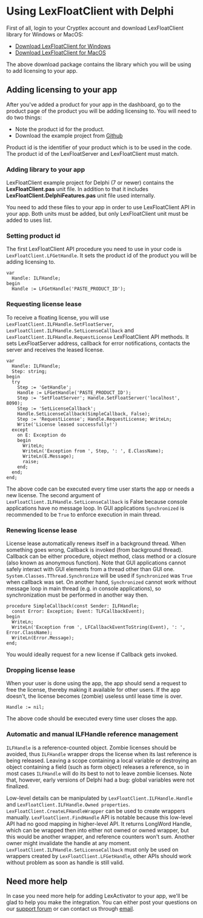 # Using LexFloatClient with Delphi

First of all, login to your Cryptlex account and download LexFloatClient library for Windows or MacOS:

* [Download LexFloatClient for Windows](https://app.cryptlex.com/downloads)
* [Download LexFloatClient for MacOS](https://app.cryptlex.com/downloads)

The above download package contains the library which you will be using to add licensing to your app.

## Adding licensing to your app

After you've added a product for your app in the dashboard, go to the product page of the product you will be adding licensing to. You will need to do two things:

* Note the product id for the product.
* Download the example project from [Github](https://github.com/cryptlex/lexfloatclient-delphi)

Product id is the identifier of your product which is to be used in the code. The product id of the LexFloatServer and LexFloatClient must match.

### Adding library to your app

LexFloatClient example project for Delphi \(7 or newer\) contains the **LexFloatClient.pas** unit file. In addition to that it includes **LexFloatClient.DelphiFeatures.pas** unit file used internally.

You need to add these files to your app in order to use LexFloatClient API in your app. Both units must be added, but only LexFloatClient unit must be added to uses list.

### Setting product id

The first LexFloatClient API procedure you need to use in your code is `LexFloatClient.LFGetHandle`. It sets the product id of the product you will be adding licensing to.

```delphi
var
  Handle: ILFHandle;
begin
  Handle := LFGetHandle('PASTE_PRODUCT_ID');
```

### Requesting license lease

To receive a floating license, you will use `LexFloatClient.ILFHandle.SetFloatServer`, `LexFloatClient.ILFHandle.SetLicenseCallback` and `LexFloatClient.ILFHandle.RequestLicense` LexFloatClient API methods. It sets LexFloatServer address, callback for error notifications, contacts the server and receives the leased license.

```delphi
var
  Handle: ILFHandle;
  Step: string;
begin
  try
    Step := 'GetHandle';
    Handle := LFGetHandle('PASTE_PRODUCT_ID');
    Step := 'SetFloatServer'; Handle.SetFloatServer('localhost', 8090);
    Step := 'SetLicenseCallback';
    Handle.SetLicenseCallback(SimpleCallback, False);
    Step := 'RequestLicense'; Handle.RequestLicense; WriteLn;
    Write('License leased successfully!')
  except
    on E: Exception do
    begin
      WriteLn;
      WriteLn('Exception from ', Step, ': ', E.ClassName);
      WriteLn(E.Message);
      raise;
    end;
  end;
end;
```

The above code can be executed every time user starts the app or needs a new license. The second argument of `LexFloatClient.ILFHandle.SetLicenseCallback` is False because console applications have no message loop. In GUI applications `Synchronized` is recommended to be `True` to enforce execution in main thread.

### Renewing license lease

License lease automatically renews itself in a background thread. When something goes wrong, Callback is invoked \(from background thread\). Callback can be either procedure, object method, class method or a closure \(also known as anonymous function\). Note that GUI applications cannot safely interact with GUI elements from a thread other than GUI one. `System.Classes.TThread.Synchronize` will be used if `Synchronized` was `True` when callback was set. On another hand, `Synchronized` cannot work without message loop in main thread (e.g. in console applications), so synchronization must be performed in another way then.

```delphi
procedure SimpleCallback(const Sender: ILFHandle;
  const Error: Exception; Event: TLFCallbackEvent);
begin
  WriteLn;
  WriteLn('Exception from ', LFCallbackEventToString(Event), ': ', Error.ClassName);
  WriteLn(Error.Message);
end;
```

You would ideally request for a new license if Callback gets invoked.

### Dropping license lease

When your user is done using the app, the app should send a request to free the license, thereby making it available for other users. If the app doesn't, the license becomes \(zombie\) useless until lease time is over.

```delphi
Handle := nil;
```

The above code should be executed every time user closes the app.

### **Automatic and manual ILFHandle reference management**

`ILFHandle` is a reference-counted object. Zombie licenses should be avoided, thus `ILFHandle` wrapper drops the license when its last reference is being released. Leaving a scope containing a local variable or destroying an object containing a field \(such as form object\) releases a reference, so in most cases `ILFHandle` will do its best to not to leave zombie licenses. Note that, however, early versions of Delphi had a bug: global variables were not finalized.

Low-level details can be manipulated by `LexFloatClient.ILFHandle.Handle` and `LexFloatClient.ILFHandle.Owned properties`. `LexFloatClient.CreateLFHandleWrapper` can be used to create wrappers manually. `LexFloatClient.FindHandle` API is notable because this low-level API had no good mapping in higher-level API. It returns LongWord Handle, which can be wrapped then into either not owned or owned wrapper, but this would be another wrapper, and reference counters won't sum. Another owner might invalidate the handle at any moment. `LexFloatClient.ILFHandle.SetLicenseCallback` must only be used on wrappers created by `LexFloatClient.LFGetHandle`, other APIs should work without problem as soon as handle is still valid.

## Need more help

In case you need more help for adding LexActivator to your app, we'll be glad to help you make the integration. You can either post your questions on our [support forum](https://forums.cryptlex.com) or can contact us through [email](mailto:support@cryptlex.com?Subject=Using%20LexFloatClient).


